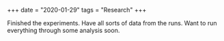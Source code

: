 +++
date = "2020-01-29"
tags = "Research"
+++

Finished the experiments. Have all sorts of data from the runs. Want to run everything through some analysis soon.